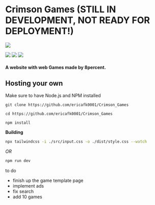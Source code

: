 # Crimson Games (STILL IN DEVELOPMENT, NOT READY FOR DEPLOYMENT!)

![](https://media.discordapp.net/attachments/1176571299326349367/1191433196391374848/serpentbyte.png?ex=65a56ba1&is=6592f6a1&hm=ad620e783cc0754b6c1ae438927fa0e2f867817aeedb2baa95ee8686ced2dde3&=&format=webp&quality=lossless&width=228&height=243)

![](https://img.shields.io/github/stars/ericafk0001/Crimson_Games) ![](https://img.shields.io/github/forks/ericafk0001/Crimson_Games) ![](https://img.shields.io/github/issues/ericafk0001/Crimson_Games)

#### A website with web Games made by 8percent.

## Hosting your own

Make sure to have Node.js and NPM installed

`git clone https://github.com/ericafk0001/Crimson_Games`

`cd https://github.com/ericafk0001/Crimson_Games`

`npm install`

**Building**

```bash
npx tailwindcss -i ./src/input.css -o ./dist/style.css --watch
```

_OR_

```bash
npm run dev
```

to do

- finish up the game template page
- implement ads
- fix search
- add 10 games
